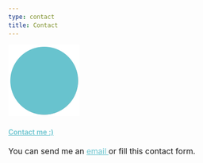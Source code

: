 ```yaml
---
type: contact
title: Contact
---
```


<div style="align: center; margin-bottom:4%;">
<img src="/images/send140px.gif" alt="email" >
</div>
<a style="color: rgb(104, 195, 206); font-weight: 600;" href="mailto:sandra.m.revilla@gmail.com">
Contact me :)</a>

<p style="font-size: 16px; margin-top: 4%;">
You can send me an <a style="color: rgb(104, 195, 206); font-weight: 400;" href="mailto:sandra.m.revilla@gmail.com"> email </a> or fill this contact form. </p>


<script type="text/javascript" defer src="//www.123formbuilder.com/embed/5477594.js" data-role="form" data-default-width="650px"></script>

